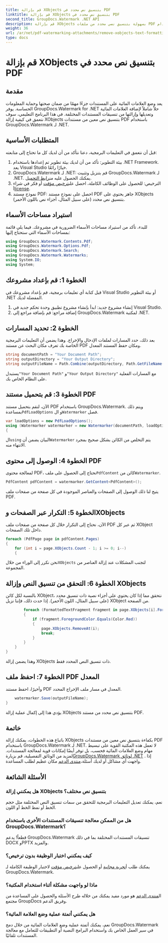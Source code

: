 ```yaml
---
title: قم بإزالة XObjects بتنسيق نص محدد في PDF
linktitle: قم بإزالة XObjects بتنسيق نص محدد في PDF
second_title: GroupDocs.Watermark .NET API
description: قم بإزالة XObjects بسهولة بتنسيق نصي محدد من ملفات PDF باستخدام GroupDocs.Watermark لـ .NET. اتبع دليلنا لمعالجة المستندات بسلاسة.
weight: 36
url: /ar/net/pdf-watermarking-attachments/remove-xobjects-text-formatting-pdf/
type: docs
---
```

# قم بإزالة XObjects بتنسيق نص محدد في PDF

## مقدمة
يعد وضع العلامات المائية على المستندات جزءًا مهمًا من ضمان صحتها وحماية المعلومات الحساسة. يوفر GroupDocs.Watermark for .NET حلاً شاملاً لإضافة العلامات المائية وتعديلها وإزالتها من تنسيقات المستندات المختلفة. في هذا البرنامج التعليمي، سوف نتعمق في كيفية إزالة XObjects بتنسيق نص معين من مستندات PDF باستخدام GroupDocs.Watermark لـ .NET.
## المتطلبات الأساسية
قبل أن نتعمق في التعليمات البرمجية، دعنا نتأكد من أن لديك كل ما تحتاج إلى متابعته:
1. بيئة التطوير: تأكد من أن لديك بيئة تطوير تم إعدادها باستخدام .NET Framework. يعد Visual Studio خيارًا رائعًا.
2.  GroupDocs.Watermark لـ .NET: قم بتنزيل وتثبيت GroupDocs.Watermark لـ .NET. يمكنك الحصول عليه من[رابط التحميل](https://releases.groupdocs.com/Watermark/net/).
3.  الترخيص: للحصول على الوظائف الكاملة، احصل على[ترخيص مؤقت](https://purchase.groupdocs.com/temporary-رخصة/) أو فكر في شراء أ[license](https://purchase.groupdocs.com/buy).
4. نموذج مستند PDF: احصل على نموذج مستند PDF جاهز يحتوي على XObjects بتنسيق نص محدد (على سبيل المثال، أجزاء نص باللون الأحمر).

## استيراد مساحات الأسماء
للبدء، تأكد من استيراد مساحات الأسماء الضرورية في مشروعك. فيما يلي قائمة بمساحات الأسماء التي ستحتاج إليها:
```csharp
using GroupDocs.Watermark.Contents.Pdf;
using GroupDocs.Watermark.Options.Pdf;
using GroupDocs.Watermark.Search;
using GroupDocs.Watermark.Watermarks;
using System.IO;
using System;
```
## الخطوة 1: قم بإعداد مشروعك
قبل كتابة أي تعليمات برمجية، قم بإعداد مشروعك في Visual Studio أو بيئة التطوير .NET المفضلة لديك.
1. إنشاء مشروع جديد: ابدأ بإنشاء مشروع تطبيق وحدة تحكم جديد في Visual Studio.
2. إضافة مراجع: قم بإضافة مراجع إلى GroupDocs.Watermark لمكتبة .NET.
## الخطوة 2: تحديد المسارات
بعد ذلك، حدد المسارات لملفات الإدخال والإخراج. وهذا يضمن أن التعليمات البرمجية الخاصة بك تعرف مكان البحث عن مستند PDF ومكان حفظ المستند المعدل.
```csharp
string documentPath = "Your Document Path";
string outputDirectory = "Your Output Directory";
string outputFileName = Path.Combine(outputDirectory, Path.GetFileName(documentPath));
```
 يستبدل`"Your Document Path"` و`"Your Output Directory"` مع المسارات الفعلية على النظام الخاص بك.
## الخطوة 3: قم بتحميل مستند PDF
 الآن، لنقم بتحميل مستند PDF باستخدام GroupDocs.Watermark. ويتم ذلك بمساعدة`PdfLoadOptions` و ال`Watermarker` فصل.
```csharp
var loadOptions = new PdfLoadOptions();
using (Watermarker watermarker = new Watermarker(documentPath, loadOptions))
{
```
 ال`using` البيان يضمن أن`Watermarker` يتم التخلص من الكائن بشكل صحيح بمجرد الانتهاء منه.
## الخطوة 4: الوصول إلى محتوى PDF
 لمعالجة محتوى PDF، نحتاج إلى الحصول على ملف`PdfContent` كائن من`Watermarker`.
```csharp
PdfContent pdfContent = watermarker.GetContent<PdfContent>();
```
يتيح لنا ذلك الوصول إلى الصفحات والعناصر الموجودة في كل صفحة من صفحات ملف PDF.
## الخطوة 5: التكرار عبر الصفحات وXObjects
الآن، نحتاج إلى التكرار خلال كل صفحة من صفحات ملف PDF ثم عبر كل XObject داخل تلك الصفحات.
```csharp
foreach (PdfPage page in pdfContent.Pages)
{
    for (int i = page.XObjects.Count - 1; i >= 0; i--)
    {
```
 نحن نكرر إلى الوراء من خلال`XObjects` لتجنب المشكلات عند إزالة العناصر من المجموعة.
## الخطوة 6: التحقق من تنسيق النص وإزالة XObjects
بالنسبة لكل كائن XObject، نتحقق مما إذا كان يحتوي على أجزاء نصية ذات تنسيق محدد (على سبيل المثال، اللون الأحمر). إذا حدث ذلك، فإننا نزيل XObject من الصفحة.
```csharp
        foreach (FormattedTextFragment fragment in page.XObjects[i].FormattedTextFragments)
        {
            if (fragment.ForegroundColor.Equals(Color.Red))
            {
                page.XObjects.RemoveAt(i);
                break;
            }
        }
    }
}
```
وهذا يضمن إزالة XObjects ذات تنسيق النص المحدد فقط.
## الخطوة 7: احفظ ملف PDF المعدل
وأخيرًا، احفظ مستند PDF المعدل في مسار ملف الإخراج المحدد.
```csharp
    watermarker.Save(outputFileName);
}
```
يؤدي هذا إلى إكمال عملية إزالة XObjects بتنسيق نص محدد من مستند PDF.

## خاتمة
باتباع هذه الخطوات، يمكنك إزالة XObjects بكفاءة بتنسيق نص معين من مستندات PDF باستخدام GroupDocs.Watermark لـ .NET. لا تعمل هذه المكتبة القوية على تبسيط مهام وضع العلامات المائية فحسب، بل توفر أيضًا إمكانات قوية لمعالجة المستندات. لمزيد من الوثائق التفصيلية، قم بزيارة[GroupDocs.Watermark لوثائق .NET](https://tutorials.groupdocs.com/Watermark/net/) . إذا واجهت أي مشاكل أو لديك أسئلة،[منتدى الدعم](https://forum.groupdocs.com/c/watermark/19) مكان عظيم لطلب المساعدة.
## الأسئلة الشائعة
### هل يمكنني إزالة XObjects بتنسيق نص مختلف؟
نعم، يمكنك تعديل التعليمات البرمجية للتحقق من سمات تنسيق النص المختلفة مثل حجم الخط أو نمط الخط أو اللون.
### هل من الممكن معالجة تنسيقات المستندات الأخرى باستخدام GroupDocs.Watermark؟
قطعاً! يدعم GroupDocs.Watermark تنسيقات المستندات المختلفة بما في ذلك DOCX وPPTX والمزيد.
### كيف يمكنني اختبار الوظيفة بدون ترخيص؟
 يمكنك طلب أ[تجربة مجانية](https://releases.groupdocs.com/) أو الحصول على[ترخيص مؤقت](https://purchase.groupdocs.com/temporary-license/) لاختبار الوظيفة الكاملة لـ GroupDocs.Watermark.
### ماذا لو واجهت مشكلة أثناء استخدام المكتبة؟
 ال[منتدى الدعم](https://forum.groupdocs.com/c/watermark/19) هو مورد مفيد يمكنك من خلاله طرح الأسئلة والحصول على المساعدة من مجتمع GroupDocs وفريق الدعم.
### هل يمكنني أتمتة عملية وضع العلامة المائية؟
نعم، يمكنك أتمتة عملية وضع العلامات المائية من خلال دمج GroupDocs.Watermark في سير العمل الخاص بك واستخدام البرامج النصية أو التطبيقات للتعامل مع معالجة المستندات تلقائيًا.